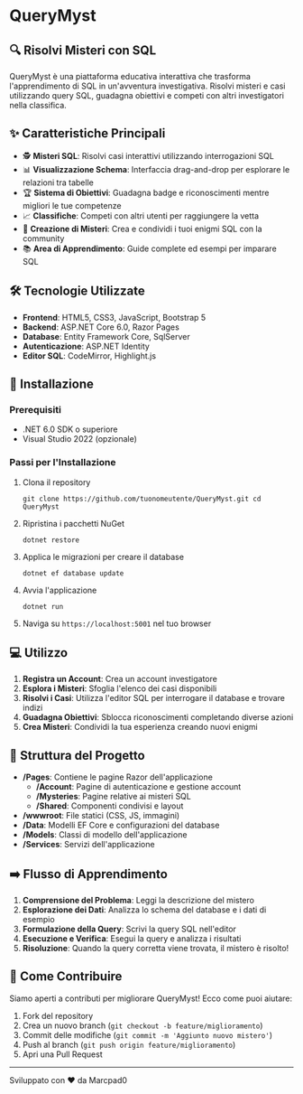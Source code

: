 # QueryMyst

## 🔍 Risolvi Misteri con SQL

QueryMyst è una piattaforma educativa interattiva che trasforma l'apprendimento di SQL in un'avventura investigativa. Risolvi misteri e casi utilizzando query SQL, guadagna obiettivi e competi con altri investigatori nella classifica.

## ✨ Caratteristiche Principali

- 🕵️ **Misteri SQL**: Risolvi casi interattivi utilizzando interrogazioni SQL
- 📊 **Visualizzazione Schema**: Interfaccia drag-and-drop per esplorare le relazioni tra tabelle
- 🏆 **Sistema di Obiettivi**: Guadagna badge e riconoscimenti mentre migliori le tue competenze
- 📈 **Classifiche**: Competi con altri utenti per raggiungere la vetta
- 📝 **Creazione di Misteri**: Crea e condividi i tuoi enigmi SQL con la community
- 📚 **Area di Apprendimento**: Guide complete ed esempi per imparare SQL

## 🛠️ Tecnologie Utilizzate

- **Frontend**: HTML5, CSS3, JavaScript, Bootstrap 5
- **Backend**: ASP.NET Core 6.0, Razor Pages
- **Database**: Entity Framework Core, SqlServer
- **Autenticazione**: ASP.NET Identity
- **Editor SQL**: CodeMirror, Highlight.js

## 🚀 Installazione

### Prerequisiti
- .NET 6.0 SDK o superiore
- Visual Studio 2022 (opzionale)

### Passi per l'Installazione

1.  Clona il repository
    ```
    git clone https://github.com/tuonomeutente/QueryMyst.git cd QueryMyst
    ```
2.  Ripristina i pacchetti NuGet
    ```
    dotnet restore
    ```
3.  Applica le migrazioni per creare il database
    ```
    dotnet ef database update
    ```
4.  Avvia l'applicazione
    ```
    dotnet run
    ```
5.  Naviga su `https://localhost:5001` nel tuo browser

## 💻 Utilizzo

1.  **Registra un Account**: Crea un account investigatore
2.  **Esplora i Misteri**: Sfoglia l'elenco dei casi disponibili
3.  **Risolvi i Casi**: Utilizza l'editor SQL per interrogare il database e trovare indizi
4.  **Guadagna Obiettivi**: Sblocca riconoscimenti completando diverse azioni
5.  **Crea Misteri**: Condividi la tua esperienza creando nuovi enigmi

## 📂 Struttura del Progetto

-   **/Pages**: Contiene le pagine Razor dell'applicazione
    -   **/Account**: Pagine di autenticazione e gestione account
    -   **/Mysteries**: Pagine relative ai misteri SQL
    -   **/Shared**: Componenti condivisi e layout
-   **/wwwroot**: File statici (CSS, JS, immagini)
-   **/Data**: Modelli EF Core e configurazioni del database
-   **/Models**: Classi di modello dell'applicazione
-   **/Services**: Servizi dell'applicazione

## ➡️ Flusso di Apprendimento

1.  **Comprensione del Problema**: Leggi la descrizione del mistero
2.  **Esplorazione dei Dati**: Analizza lo schema del database e i dati di esempio
3.  **Formulazione della Query**: Scrivi la query SQL nell'editor
4.  **Esecuzione e Verifica**: Esegui la query e analizza i risultati
5.  **Risoluzione**: Quando la query corretta viene trovata, il mistero è risolto!

## 👋 Come Contribuire

Siamo aperti a contributi per migliorare QueryMyst! Ecco come puoi aiutare:

1.  Fork del repository
2.  Crea un nuovo branch (`git checkout -b feature/miglioramento`)
3.  Commit delle modifiche (`git commit -m 'Aggiunto nuovo mistero'`)
4.  Push al branch (`git push origin feature/miglioramento`)
5.  Apri una Pull Request

---
Sviluppato con ❤️ da Marcpad0
